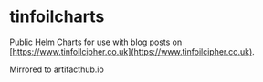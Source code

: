 # tinfoilcharts
Public Helm Charts for use with blog posts on [https://www.tinfoilcipher.co.uk](https://www.tinfoilcipher.co.uk).

Mirrored to artifacthub.io

